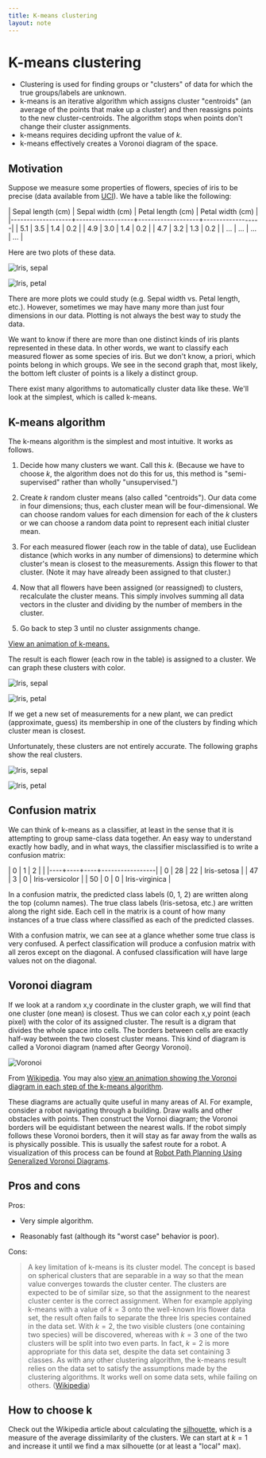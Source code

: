 ```yaml
---
title: K-means clustering
layout: note
---
```


# K-means clustering

- Clustering is used for finding groups or "clusters" of data for
  which the true groups/labels are unknown.
- k-means is an iterative algorithm which assigns cluster "centroids"
  (an average of the points that make up a cluster) and then reassigns
  points to the new cluster-centroids. The algorithm stops when points
  don't change their cluster assignments.
- k-means requires deciding upfront the value of $k$.
- k-means effectively creates a Voronoi diagram of the space.

## Motivation

Suppose we measure some properties of flowers, species of iris to be
precise (data available from
[UCI](http://archive.ics.uci.edu/ml/datasets/Iris)). We have a table
like the following:

| Sepal length (cm) | Sepal width (cm) | Petal length (cm) | Petal width (cm) |
|-------------------+------------------+-------------------+------------------|
| 5.1               | 3.5              | 1.4               | 0.2              |
| 4.9               | 3.0              | 1.4               | 0.2              |
| 4.7               | 3.2              | 1.3               | 0.2              |
| ...               | ...              | ...               | ...              | 

Here are two plots of these data.

![Iris, sepal](/images/iris-no-class-sepal.png)

![Iris, petal](/images/iris-no-class-petal.png)

There are more plots we could study (e.g. Sepal width vs. Petal
length, etc.). However, sometimes we may have many more than just four
dimensions in our data. Plotting is not always the best way to study
the data.

We want to know if there are more than one distinct kinds of iris
plants represented in these data. In other words, we want to classify
each measured flower as some species of iris. But we don't know, a
priori, which points belong in which groups. We see in the second
graph that, most likely, the bottom left cluster of points is a likely
a distinct group.

There exist many algorithms to automatically cluster data like
these. We'll look at the simplest, which is called k-means.

## K-means algorithm

The k-means algorithm is the simplest and most intuitive. It works as
follows.

1. Decide how many clusters we want. Call this $k$. (Because we have
   to choose $k$, the algorithm does not do this for us, this method
   is "semi-supervised" rather than wholly "unsupervised.")

2. Create $k$ random cluster means (also called "centroids"). Our
   data come in four dimensions; thus, each cluster mean will be
   four-dimensional. We can choose random values for each dimension
   for each of the $k$ clusters or we can choose a random data point
   to represent each initial cluster mean.

3. For each measured flower (each row in the table of data), use
   Euclidean distance (which works in any number of dimensions) to
   determine which cluster's mean is closest to the
   measurements. Assign this flower to that cluster. (Note it may
   have already been assigned to that cluster.)

4. Now that all flowers have been assigned (or reassigned) to
   clusters, recalculate the cluster means. This simply involves
   summing all data vectors in the cluster and dividing by the
   number of members in the cluster.

5. Go back to step 3 until no cluster assignments change.

[View an animation of k-means.](http://shabal.in/visuals/kmeans/1.html)

The result is each flower (each row in the table) is assigned to a
cluster. We can graph these clusters with color.

![Iris, sepal](/images/iris-class-sepal.png)

![Iris, petal](/images/iris-class-petal.png)

If we get a new set of measurements for a new plant, we can predict
(approximate, guess) its membership in one of the clusters by finding
which cluster mean is closest.

Unfortunately, these clusters are not entirely accurate. The following
graphs show the real clusters.

![Iris, sepal](/images/iris-true-class-sepal.png)

![Iris, petal](/images/iris-true-class-petal.png)

## Confusion matrix

We can think of k-means as a classifier, at least in the sense that it
is attempting to group same-class data together. An easy way to
understand exactly how badly, and in what ways, the classifier
misclassified is to write a confusion matrix:

|  0 |  1 |  2 |                 |
|----+----+----+-----------------|
|  0 | 28 | 22 | Iris-setosa     |
| 47 |  3 |  0 | Iris-versicolor |
| 50 |  0 |  0 | Iris-virginica  |

In a confusion matrix, the predicted class labels (0, 1, 2) are
written along the top (column names). The true class labels
(Iris-setosa, etc.) are written along the right side. Each cell in the
matrix is a count of how many instances of a true class where
classified as each of the predicted classes.

With a confusion matrix, we can see at a glance whether some true
class is very confused. A perfect classification will produce a
confusion matrix with all zeros except on the diagonal. A confused
classification will have large values not on the diagonal.

## Voronoi diagram

If we look at a random x,y coordinate in the cluster graph, we will
find that one cluster (one mean) is closest. Thus we can color each
x,y point (each pixel) with the color of its assigned cluster. The
result is a digram that divides the whole space into cells. The
borders between cells are exactly half-way between the two closest
cluster means. This kind of diagram is called a Voronoi diagram (named
after Georgy Voronoi).

![Voronoi](/images/voronoi.png)

From [Wikipedia](http://en.wikipedia.org/wiki/File:2Ddim-L2norm-10site.png). You may also [view an animation showing the Voronoi diagram in each step of the
k-means algorithm](http://informationandvisualization.de/blog/kmeans-and-voronoi-tesselation-built-processing).

These diagrams are actually quite useful in many areas of AI. For
example, consider a robot navigating through a building. Draw walls
and other obstacles with points. Then construct the Vornoi diagram;
the Voronoi borders will be equidistant between the nearest walls. If
the robot simply follows these Voronoi borders, then it will stay as
far away from the walls as is physically possible. This is usually the
safest route for a robot. A visualization of this process can be found
at [Robot Path Planning Using Generalized Voronoi Diagrams](http://www.cs.columbia.edu/~pblaer/projects/path_planner/).

## Pros and cons

Pros:

- Very simple algorithm.

- Reasonably fast (although its "worst case" behavior is poor).

Cons:

> A key limitation of k-means is its cluster model. The concept is based
on spherical clusters that are separable in a way so that the mean
value converges towards the cluster center. The clusters are expected
to be of similar size, so that the assignment to the nearest cluster
center is the correct assignment. When for example applying k-means
with a value of $k=3$ onto the well-known Iris flower data set, the
result often fails to separate the three Iris species contained in the
data set. With $k=2$, the two visible clusters (one containing two
species) will be discovered, whereas with $k=3$ one of the two
clusters will be split into two even parts. In fact, $k=2$ is more
appropriate for this data set, despite the data set containing 3
classes. As with any other clustering algorithm, the k-means result
relies on the data set to satisfy the assumptions made by the
clustering algorithms. It works well on some data sets, while failing
on others. ([Wikipedia](http://en.wikipedia.org/wiki/K-means_clustering))

## How to choose k

Check out the Wikipedia article about calculating the
[silhouette](http://en.wikipedia.org/wiki/Silhouette_(clustering)),
which is a measure of the average dissimilarity of the clusters. We
can start at $k=1$ and increase it until we find a max silhouette (or
at least a "local" max).

